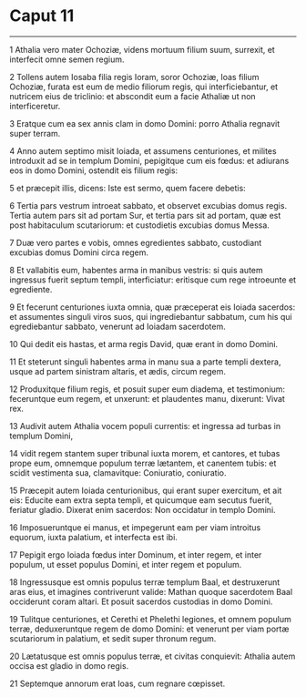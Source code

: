 # Caput 11

***

1 Athalia vero mater Ochoziæ, videns mortuum filium suum, surrexit, et interfecit omne semen regium.

2 Tollens autem Iosaba filia regis Ioram, soror Ochoziæ, Ioas filium Ochoziæ, furata est eum de medio filiorum regis, qui interficiebantur, et nutricem eius de triclinio: et abscondit eum a facie Athaliæ ut non interficeretur.

3 Eratque cum ea sex annis clam in domo Domini: porro Athalia regnavit super terram.

4 Anno autem septimo misit Ioiada, et assumens centuriones, et milites introduxit ad se in templum Domini, pepigitque cum eis fœdus: et adiurans eos in domo Domini, ostendit eis filium regis:

5 et præcepit illis, dicens: Iste est sermo, quem facere debetis:

6 Tertia pars vestrum introeat sabbato, et observet excubias domus regis. Tertia autem pars sit ad portam Sur, et tertia pars sit ad portam, quæ est post habitaculum scutariorum: et custodietis excubias domus Messa.

7 Duæ vero partes e vobis, omnes egredientes sabbato, custodiant excubias domus Domini circa regem.

8 Et vallabitis eum, habentes arma in manibus vestris: si quis autem ingressus fuerit septum templi, interficiatur: eritisque cum rege introeunte et egrediente.

9 Et fecerunt centuriones iuxta omnia, quæ præceperat eis Ioiada sacerdos: et assumentes singuli viros suos, qui ingrediebantur sabbatum, cum his qui egrediebantur sabbato, venerunt ad Ioiadam sacerdotem.

10 Qui dedit eis hastas, et arma regis David, quæ erant in domo Domini.

11 Et steterunt singuli habentes arma in manu sua a parte templi dextera, usque ad partem sinistram altaris, et ædis, circum regem.

12 Produxitque filium regis, et posuit super eum diadema, et testimonium: feceruntque eum regem, et unxerunt: et plaudentes manu, dixerunt: Vivat rex.

13 Audivit autem Athalia vocem populi currentis: et ingressa ad turbas in templum Domini,

14 vidit regem stantem super tribunal iuxta morem, et cantores, et tubas prope eum, omnemque populum terræ lætantem, et canentem tubis: et scidit vestimenta sua, clamavitque: Coniuratio, coniuratio.

15 Præcepit autem Ioiada centurionibus, qui erant super exercitum, et ait eis: Educite eam extra septa templi, et quicumque eam secutus fuerit, feriatur gladio. Dixerat enim sacerdos: Non occidatur in templo Domini.

16 Imposueruntque ei manus, et impegerunt eam per viam introitus equorum, iuxta palatium, et interfecta est ibi.

17 Pepigit ergo Ioiada fœdus inter Dominum, et inter regem, et inter populum, ut esset populus Domini, et inter regem et populum.

18 Ingressusque est omnis populus terræ templum Baal, et destruxerunt aras eius, et imagines contriverunt valide: Mathan quoque sacerdotem Baal occiderunt coram altari. Et posuit sacerdos custodias in domo Domini.

19 Tulitque centuriones, et Cerethi et Phelethi legiones, et omnem populum terræ, deduxeruntque regem de domo Domini: et venerunt per viam portæ scutariorum in palatium, et sedit super thronum regum.

20 Lætatusque est omnis populus terræ, et civitas conquievit: Athalia autem occisa est gladio in domo regis.

21 Septemque annorum erat Ioas, cum regnare cœpisset.

